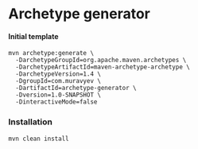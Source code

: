 # Archetype generator

#### Initial template

```
mvn archetype:generate \
  -DarchetypeGroupId=org.apache.maven.archetypes \
  -DarchetypeArtifactId=maven-archetype-archetype \
  -DarchetypeVersion=1.4 \
  -DgroupId=com.muravyev \
  -DartifactId=archetype-generator \
  -Dversion=1.0-SNAPSHOT \
  -DinteractiveMode=false
```

### Installation

```
mvn clean install
```
